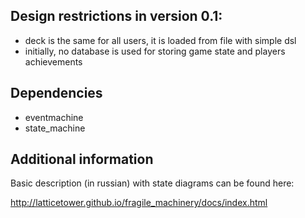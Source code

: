 Design restrictions in version 0.1:
-----------------------------------
 - deck is the same for all users, it is loaded from file with simple dsl
 - initially, no database is used for storing game state and players achievements
 
Dependencies
------------
- eventmachine
- state_machine

Additional information
----------------------
Basic description (in russian) with state diagrams can be found here: 

http://latticetower.github.io/fragile_machinery/docs/index.html
